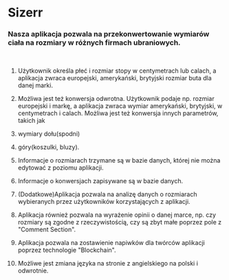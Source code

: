 ﻿# Sizerr

### Nasza aplikacja pozwala na przekonwertowanie wymiarów ciała na rozmiary w różnych firmach ubraniowych.
<br />

1. Użytkownik określa płeć i rozmiar stopy w centymetrach lub calach,
a aplikacja zwraca europejski, amerykański, brytyjski rozmiar buta dla danej marki.
2. Możliwa jest też konwersja odwrotna. Użytkownik podaje np. rozmiar europejski i markę,
a aplikacja zwraca wymiar amerykański, brytyjski, w centymetrach i calach.
Możliwa jest też konwersja innych parametrów, takich jak
1. wymiary dołu(spodni)
2. góry(koszulki, bluzy).

3. Informacje o rozmiarach trzymane są w bazie danych, której nie można edytować z poziomu aplikacji.
4. Informacje o konwersjach zapisywane są w bazie danych.
5. (Dodatkowe)Aplikacja pozwala na analizę danych o rozmiarach wybieranych przez użytkowników korzystających z aplikacji.
6. Aplikacja również pozwala na wyrażenie opinii o danej marce,
np. czy rozmiary są zgodne z rzeczywistością, czy są zbyt małe poprzez pole z "Comment Section".
7. Aplikacja pozwala na zostawienie napiwków dla twórców aplikacji poprzez technologie "Blockchain".
8. Możliwe jest zmiana języka na stronie z angielskiego na polski i odwrotnie.
